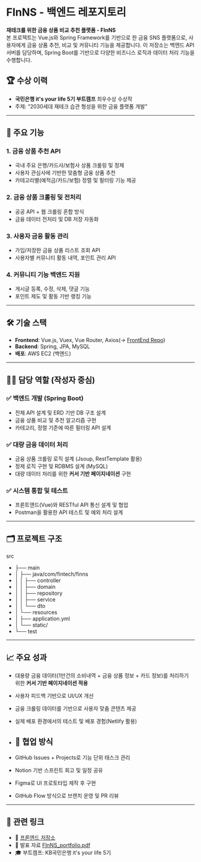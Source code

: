 # FInNS - 백엔드 레포지토리

**재테크를 위한 금융 상품 비교 추천 플랫폼 - FInNS**  
본 프로젝트는 Vue.js와 Spring Framework를 기반으로 한 금융 SNS 플랫폼으로, 사용자에게 금융 상품 추천, 비교 및 커뮤니티 기능을 제공합니다. 이 저장소는 백엔드 API 서버를 담당하며, Spring Boot를 기반으로 다양한 비즈니스 로직과 데이터 처리 기능을 수행합니다.

## 🏆 수상 이력
- **국민은행 it's your life 5기 부트캠프** 최우수상 수상작
- 주제: “2030세대 재테크 습관 형성을 위한 금융 플랫폼 개발”

---

## 📌 주요 기능

### 1. 금융 상품 추천 API
- 국내 주요 은행/카드사/보험사 상품 크롤링 및 정제
- 사용자 관심사에 기반한 맞춤형 금융 상품 추천
- 카테고리별(예적금/카드/보험) 정렬 및 필터링 기능 제공

### 2. 금융 상품 크롤링 및 전처리
- 공공 API + 웹 크롤링 혼합 방식
- 금융 데이터 전처리 및 DB 저장 자동화

### 3. 사용자 금융 활동 관리
- 가입/저장한 금융 상품 리스트 조회 API
- 사용자별 커뮤니티 활동 내역, 포인트 관리 API

### 4. 커뮤니티 기능 백엔드 지원
- 게시글 등록, 수정, 삭제, 댓글 기능
- 포인트 제도 및 활동 기반 랭킹 기능

---

## 🛠 기술 스택

- **Frontend**: Vue.js, Vuex, Vue Router, Axios(→ [FrontEnd Repo](https://github.com/dydrltk1379/KB_Project_FrontEnd))
- **Backend**: Spring, JPA, MySQL 
- **배포**: AWS EC2 (백엔드)

---

## 🧑‍💻 담당 역할 (작성자 중심)

### ✅ 백엔드 개발 (Spring Boot)
- 전체 API 설계 및 ERD 기반 DB 구조 설계
- 금융 상품 비교 및 추천 알고리즘 구현
- 카테고리, 정렬 기준에 따른 필터링 API 설계

### ✅ 대량 금융 데이터 처리
- 금융 상품 크롤링 로직 설계 (Jsoup, RestTemplate 활용)
- 정제 로직 구현 및 RDBMS 설계 (MySQL)
- 대량 데이터 처리를 위한 **커서 기반 페이지네이션** 구현

### ✅ 시스템 통합 및 테스트
- 프론트엔드(Vue)와 RESTful API 통신 설계 및 협업
- Postman을 활용한 API 테스트 및 예외 처리 설계

---

## 🗂️ 프로젝트 구조
src
- ├── main
- │ ├── java/com/fintech/finns
- │ │ ├── controller
- │ │ ├── domain
- │ │ ├── repository
- │ │ ├── service
- │ │ └── dto
- │ └── resources
- │ ├── application.yml
- │ └── static/
- └── test

---

## 📈 주요 성과

- 대용량 금융 데이터(1만건의 소비내역 + 금융 상품 정보 + 카드 정보)를 처리하기 위한 **커서 기반 페이지네이션 적용**
- 사용자 피드백 기반으로 UI/UX 개선
- 금융 크롤링 데이터를 기반으로 사용자 맞춤 콘텐츠 제공
- 실제 배포 환경에서의 테스트 및 배포 경험(Netlify 활용)

- ## 💬 협업 방식

- GitHub Issues + Projects로 기능 단위 태스크 관리
- Notion 기반 스프린트 회고 및 일정 공유
- Figma로 UI 프로토타입 제작 후 구현
- GitHub Flow 방식으로 브랜치 운영 및 PR 리뷰

---

## 📎 관련 링크

- 🔗 [프론엔드 저장소](https://github.com/KB-FInNS/KB_Project_FrontEnd)
- 📑 발표 자료 [FInNS_portfolio.pdf](https://github.com/user-attachments/files/21430052/FInNS_portfolio.pdf)
- 🎓 부트캠프: KB국민은행 it's your life 5기

